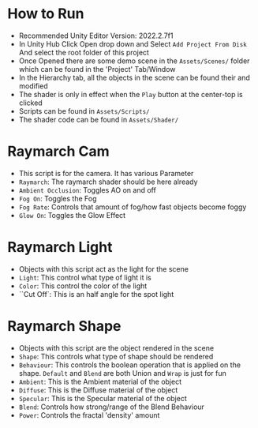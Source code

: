# How to Run
- Recommended Unity Editor Version: 2022.2.7f1
- In Unity Hub Click Open drop down and Select ``Add Project From Disk`` And select the root folder of this project
- Once Opened there are some demo scene in the ``Assets/Scenes/`` folder which can be found in the 'Project' Tab/Window
- In the Hierarchy tab, all the objects in the scene can be found their and modified
- The shader is only in effect when the ``Play`` button at the center-top is clicked
- Scripts can be found in ``Assets/Scripts/`` 
- The shader code can be found in ``Assets/Shader/``

# Raymarch Cam
- This script is for the camera. It has various Parameter
- ``Raymarch``: The raymarch shader should be here already
- ``Ambient Occlusion``: Toggles AO on and off
- ``Fog On``: Toggles the Fog
- ``Fog Rate``: Controls that amount of fog/how fast objects become foggy
- ``Glow On``: Toggles the Glow Effect

# Raymarch Light
- Objects with this script act as the light for the scene
- ``Light``: This control what type of light it is
- ``Color``: This control the color of the light
- ``Cut Off`: This is an half angle for the spot light 

# Raymarch Shape
- Objects with this script are the object rendered in the scene
- ``Shape``: This controls what type of shape should be rendered
- ``Behaviour``: This controls the boolean operation that is applied on the shape. ``Default`` and ``Blend`` are both Union and ``Wrap`` is just for fun
- `Ambient`: This is the Ambient material of the object
- `Diffuse`: This is the Diffuse material of the object
- `Specular`: This is the Specular material of the object
- `Blend`: Controls how strong/range of the Blend Behaviour
- `Power`: Controls the fractal 'density' amount